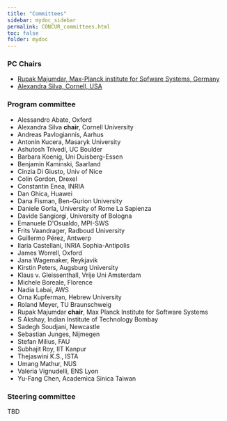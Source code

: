 ```yaml
---
title: "Committees"
sidebar: mydoc_sidebar
permalink: CONCUR_committees.html
toc: false 
folder: mydoc
---
```

### PC Chairs
* <a href="https://people.mpi-sws.org/~rupak/" target="_blank">Rupak Majumdar, Max-Planck institute for Sofware Systems, Germany</a>
* <a href="https://www.engineering.cornell.edu/faculty-directory/alexandra-silva" target="_blank">Alexandra Silva, Cornell, USA</a>

### Program committee
* Alessandro Abate, Oxford
* Alexandra Silva **chair**, Cornell University
* Andreas Pavlogiannis, Aarhus
* Antonín Kucera, Masaryk University
* Ashutosh Trivedi, UC Boulder
* Barbara Koenig, Uni Duisberg-Essen
* Benjamin Kaminski, Saarland
* Cinzia Di Giusto, Univ of Nice
* Colin Gordon, Drexel
* Constantin Enea, INRIA
* Dan Ghica, Huawei
* Dana Fisman, Ben-Gurion University
* Daniele Gorla, University of Rome La Sapienza
* Davide Sangiorgi, University of Bologna
* Emanuele D'Osualdo, MPI-SWS
* Frits Vaandrager, Radboud University
* Guillermo Pérez, Antwerp
* Ilaria Castellani, INRIA Sophia-Antipolis
* James Worrell, Oxford
* Jana Wagemaker, Reykjavik
* Kirstin Peters, Augsburg University
* Klaus v. Gleissenthall, Vrije Uni Amsterdam
* Michele Boreale, Florence
* Nadia Labai, AWS
* Orna Kupferman, Hebrew University
* Roland Meyer, TU Braunschweig
* Rupak Majumdar **chair**, Max Planck Institute for Software Systems
* S Akshay, Indian Institute of Technology Bombay
* Sadegh Soudjani, Newcastle
* Sebastian Junges, Nijmegen
* Stefan Milius, FAU
* Subhajit Roy, IIT Kanpur
* Thejaswini K.S., ISTA
* Umang Mathur, NUS
* Valeria Vignudelli, ENS Lyon
* Yu-Fang Chen, Academica Sinica Taiwan


### Steering committee
TBD
